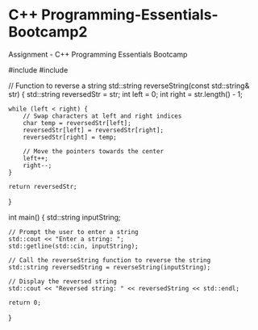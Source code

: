 # C++ Programming-Essentials-Bootcamp2
Assignment - C++ Programming Essentials Bootcamp

#include <iostream>
#include <string>

// Function to reverse a string
std::string reverseString(const std::string& str) {
    std::string reversedStr = str;
    int left = 0;
    int right = str.length() - 1;

    while (left < right) {
        // Swap characters at left and right indices
        char temp = reversedStr[left];
        reversedStr[left] = reversedStr[right];
        reversedStr[right] = temp;

        // Move the pointers towards the center
        left++;
        right--;
    }

    return reversedStr;
}

int main() {
    std::string inputString;

    // Prompt the user to enter a string
    std::cout << "Enter a string: ";
    std::getline(std::cin, inputString);

    // Call the reverseString function to reverse the string
    std::string reversedString = reverseString(inputString);

    // Display the reversed string
    std::cout << "Reversed string: " << reversedString << std::endl;

    return 0;
}
